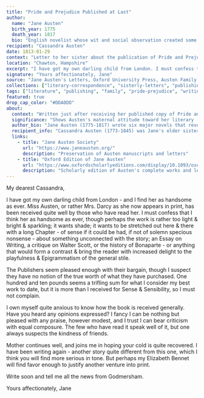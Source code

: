 ```yaml
---
title: "Pride and Prejudice Published at Last"
author:
  name: "Jane Austen"
  birth_year: 1775
  death_year: 1817
  bio: "English novelist whose wit and social observation created some of literature's most enduring characters"
recipient: "Cassandra Austen"
date: 1813-01-29
context: "Letter to her sister about the publication of Pride and Prejudice"
location: "Chawton, Hampshire"
excerpt: "I have got my own darling child from London. I must confess that I think her as handsome as ever. The work is rather too light & bright & sparkling; it wants shade."
signature: "Yours affectionately, Jane"
source: "Jane Austen's Letters, Oxford University Press, Austen Family Papers"
collections: ["literary-correspondence", "sisterly-letters", "publishing"]
tags: ["literature", "publishing", "family", "pride-prejudice", "writing", "sisterhood"]
featured: true
drop_cap_color: "#DDA0DD"
about:
  context: "Written just after receiving her published copy of Pride and Prejudice in January 1813. The novel was published anonymously 'By the Author of Sense and Sensibility.'"
  significance: "Shows Austen's maternal attitude toward her literary 'children' and her characteristic self-deprecating humor about her own masterpiece."
  author_bio: "Jane Austen (1775-1817) wrote six major novels that revolutionized fiction with their psychological realism and social satire, though she received little recognition during her lifetime."
  recipient_info: "Cassandra Austen (1773-1845) was Jane's elder sister and closest confidante. Most of Jane's letters were written to Cassandra, who unfortunately destroyed many after Jane's death."
  links:
    - title: "Jane Austen Society"
      url: "https://www.janeausten.org/"
      description: "Preservation of Austen manuscripts and letters"
    - title: "Oxford Edition of Jane Austen"
      url: "https://www.oxfordscholarlyeditions.com/display/10.1093/oseo/collection.austen"
      description: "Scholarly edition of Austen's complete works and letters"
---
```


My dearest Cassandra,

I have got my own darling child from London - and I find her as handsome as ever. Miss Austen, or rather Mrs. Darcy as she now appears in print, has been received quite well by those who have read her. I must confess that I think her as handsome as ever, though perhaps the work is rather too light & bright & sparkling; it wants shade; it wants to be stretched out here & there with a long Chapter - of sense if it could be had, if not of solemn specious nonsense - about something unconnected with the story; an Essay on Writing, a critique on Walter Scott, or the history of Bonaparte - or anything that would form a contrast & bring the reader with increased delight to the playfulness & Epigrammatism of the general stile.

The Publishers seem pleased enough with their bargain, though I suspect they have no notion of the true worth of what they have purchased. One hundred and ten pounds seems a trifling sum for what I consider my best work to date, but it is more than I received for Sense & Sensibility, so I must not complain.

I own myself quite anxious to know how the book is received generally. Have you heard any opinions expressed? I fancy I can be nothing but pleased with any praise, however modest, and I trust I can bear criticism with equal composure. The few who have read it speak well of it, but one always suspects the kindness of friends.

Mother continues well, and joins me in hoping your cold is quite recovered. I have been writing again - another story quite different from this one, which I think you will find more serious in tone. But perhaps my Elizabeth Bennet will find favor enough to justify another venture into print.

Write soon and tell me all the news from Godmersham.

Yours affectionately,
Jane